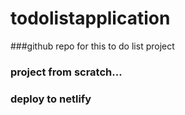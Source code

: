 # todolistapplication

###github repo for this to do list project

### project from scratch...
### deploy to netlify
